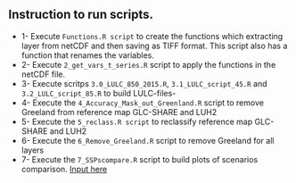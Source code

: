 ## Instruction to run scripts.

- 1- Execute ``Functions.R script`` to create the functions which extracting layer from netCDF and then saving as TIFF format. This script also has a function that renames the variables. 
- 2- Execute ``2_get_vars_t_series.R`` script to apply the functions in the netCDF file.
- 3- Execute scritps ``3.0_LULC_850_2015.R``, ``3.1_LULC_script_45.R`` and ``3.2_LULC_script_85.R`` to build LULC-files- 
- 4- Execute the ``4_Accuracy_Mask_out_Greenland.R`` script to remove Greeland from reference map GLC-SHARE and LUH2
- 5- Execute the ``5_reclass.R script`` to reclassify reference map GLC-SHARE and LUH2
- 6- Execute the ``6_Remove_Greeland.R`` script to remove Greeland for all layers
- 7- Execute the ``7_SSPscompare.R`` script to build plots of scenarios comparison. [Input here](https://github.com/Tai-Rocha/LUH2_Data/tree/master/ssp_data_results)
